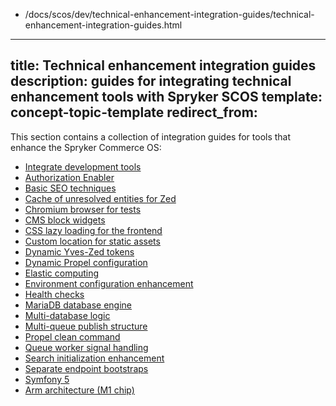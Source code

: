   - /docs/scos/dev/technical-enhancement-integration-guides/technical-enhancement-integration-guides.html
---
title: Technical enhancement integration guides
description: guides for integrating technical enhancement tools with Spryker SCOS
template: concept-topic-template
redirect_from:
---

This section contains a collection of integration guides for tools that enhance the Spryker Commerce OS:
* [Integrate development tools](/docs/scos/dev/technical-enhancement-integration-guides/integrating-development-tools/integrating-formatter.html)
* [Authorization Enabler](/docs/scos/dev/technical-enhancement-integration-guides/integrating-authorization-enabler.html)
* [Basic SEO techniques](/docs/scos/dev/technical-enhancement-integration-guides/integrating-basic-seo-techniques.html)
* [Cache of unresolved entities for Zed](/docs/scos/dev/technical-enhancement-integration-guides/integrating-cache-of-unresolved-entities-for-zed.html)
* [Chromium browser for tests](/docs/scos/dev/technical-enhancement-integration-guides/integrating-chromium-browser-for-tests.html)
* [CMS block widgets](/docs/scos/dev/technical-enhancement-integration-guides/integrating-cms-block-widgets.html)
* [CSS lazy loading for the frontend](/docs/scos/dev/technical-enhancement-integration-guides/integrating-authorization-enabler.html)
* [Custom location for static assets](/docs/scos/dev/technical-enhancement-integration-guides/integrating-custom-location-for-static-assets.html)
* [Dynamic Yves-Zed tokens](/docs/scos/dev/technical-enhancement-integration-guides/configuring-dynamic-yves-zed-tokens.html)
* [Dynamic Propel configuration](/docs/scos/dev/technical-enhancement-integration-guides/integrating-dynamic-propel-configuration.html)
* [Elastic computing](/docs/scos/dev/technical-enhancement-integration-guides/integrate-elastic-computing.html)
* [Environment configuration enhancement](/docs/scos/dev/technical-enhancement-integration-guides/integrating-environment-configuration-enhancement.html)
* [Health checks](/docs/scos/dev/technical-enhancement-integration-guides/integrating-health-checks.html)
* [MariaDB database engine](/docs/scos/dev/technical-enhancement-integration-guides/integrating-mariadb-database-engine.html)
* [Multi-database logic](/docs/scos/dev/technical-enhancement-integration-guides/integrate-multi-database-logic.html)
* [Multi-queue publish structure](/docs/scos/dev/technical-enhancement-integration-guides/integrating-multi-queue-publish-structure.html)
* [Propel clean command](/docs/scos/dev/technical-enhancement-integration-guides/integrating-propel-clean-command.html)
* [Queue worker signal handling](/docs/scos/dev/technical-enhancement-integration-guides/configuring-queue-worker-signal-handling.html)
* [Search initialization enhancement](/docs/pbc/all/search/{{site.version}}/base-shop/install-and-upgrade/upgrade-search-initialization.html)
* [Separate endpoint bootstraps](/docs/scos/dev/technical-enhancement-integration-guides/integrating-separate-endpoint-bootstraps.html)
* [Symfony 5](/docs/scos/dev/technical-enhancement-integration-guides/integrating-symfony-5.html)
* [Arm architecture (M1 chip)](/docs/scos/dev/technical-enhancement-integration-guides/switch-to-arm-architecture-m1-chip.html)
